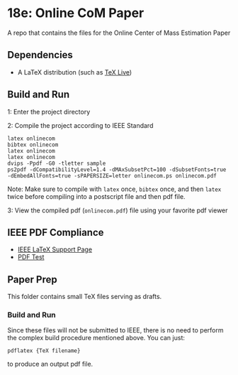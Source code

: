 # 18e: Online CoM Paper
A repo that contains the files for the Online Center of Mass Estimation Paper

## Dependencies

- A LaTeX distribution (such as [TeX Live](https://www.tug.org/texlive/))

## Build and Run

1: Enter the project directory

2: Compile the project according to IEEE Standard

    latex onlinecom
    bibtex onlinecom
    latex onlinecom
    latex onlinecom
    dvips -Ppdf -G0 -tletter sample
    ps2pdf -dCompatibilityLevel=1.4 -dMAxSubsetPct=100 -dSubsetFonts=true -dEmbedAllFonts=true -sPAPERSIZE=letter onlinecom.ps onlinecom.pdf

Note: Make sure to compile with `latex` once, `bibtex` once, and then `latex` twice before compiling into a postscript file and then pdf file.

3: View the compiled pdf (`onlinecom.pdf`) file using your favorite pdf viewer

## IEEE PDF Compliance

- [IEEE LaTeX Support Page](http://ras.papercept.net/conferences/support/tex.php)
- [PDF Test](http://ras.papercept.net/conferences/scripts/pdftest.pl)

## Paper Prep
This folder contains small TeX files serving as drafts.

### Build and Run
Since these files will not be submitted to IEEE, there is no need to perform the
complex build procedure mentioned above. You can just:

    pdflatex {TeX filename}

to produce an output pdf file.
